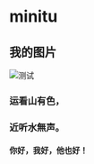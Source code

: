 # minitu
## 我的图片
![测试](https://img.cqzym.cloudns.be/file/0ea261961dc7ae2580e56.jpg)
### 运看山有色，
### 近听水無声。
#### 你好，我好，他也好！
